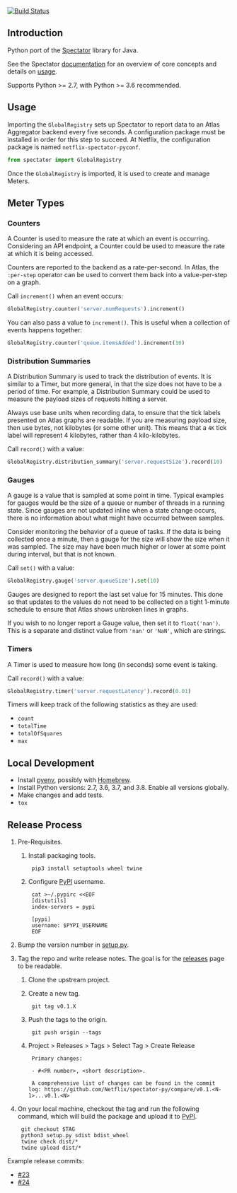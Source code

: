
[![Build Status](https://travis-ci.org/Netflix/spectator-py.svg)](https://travis-ci.org/Netflix/spectator-py/builds)

## Introduction

Python port of the [Spectator] library for Java.

See the Spectator [documentation] for an overview of core concepts and details on [usage].

Supports Python >= 2.7, with Python >= 3.6 recommended.

[Spectator]: https://github.com/Netflix/spectator/
[documentation]: https://netflix.github.io/atlas-docs/spectator/
[usage]: https://netflix.github.io/atlas-docs/spectator/lang/py/usage/

## Usage

Importing the `GlobalRegistry` sets up Spectator to report data to an Atlas Aggregator backend
every five seconds. A configuration package must be installed in order for this step to succeed.
At Netflix, the configuration package is named `netflix-spectator-pyconf`.

```python
from spectator import GlobalRegistry
```

Once the `GlobalRegistry` is imported, it is used to create and manage Meters.

## Meter Types

### Counters

A Counter is used to measure the rate at which an event is occurring. Considering an API
endpoint, a Counter could be used to measure the rate at which it is being accessed.

Counters are reported to the backend as a rate-per-second. In Atlas, the `:per-step` operator
can be used to convert them back into a value-per-step on a graph.

Call `increment()` when an event occurs:

```python
GlobalRegistry.counter('server.numRequests').increment()
```

You can also pass a value to `increment()`. This is useful when a collection of events happens
together:

```python
GlobalRegistry.counter('queue.itemsAdded').increment(10)
```

### Distribution Summaries

A Distribution Summary is used to track the distribution of events. It is similar to a Timer, but
more general, in that the size does not have to be a period of time. For example, a Distribution
Summary could be used to measure the payload sizes of requests hitting a server.

Always use base units when recording data, to ensure that the tick labels presented on Atlas graphs
are readable. If you are measuring payload size, then use bytes, not kilobytes (or some other unit).
This means that a `4K` tick label will represent 4 kilobytes, rather than 4 kilo-kilobytes.

Call `record()` with a value:

```python
GlobalRegistry.distribution_summary('server.requestSize').record(10)
```

### Gauges

A gauge is a value that is sampled at some point in time. Typical examples for gauges would be
the size of a queue or number of threads in a running state. Since gauges are not updated inline
when a state change occurs, there is no information about what might have occurred between samples.

Consider monitoring the behavior of a queue of tasks. If the data is being collected once a minute,
then a gauge for the size will show the size when it was sampled. The size may have been much
higher or lower at some point during interval, but that is not known.

Call `set()` with a value:

```python
GlobalRegistry.gauge('server.queueSize').set(10)
```

Gauges are designed to report the last set value for 15 minutes. This done so that updates to the
values do not need to be collected on a tight 1-minute schedule to ensure that Atlas shows
unbroken lines in graphs.

If you wish to no longer report a Gauge value, then set it to `float('nan')`. This is a separate
and distinct value from `'nan'` or `'NaN'`, which are strings.

### Timers

A Timer is used to measure how long (in seconds) some event is taking.

Call `record()` with a value:

```python
GlobalRegistry.timer('server.requestLatency').record(0.01)
```

Timers will keep track of the following statistics as they are used:

* `count`
* `totalTime`
* `totalOfSquares`
* `max`

## Local Development

* Install [pyenv](https://github.com/pyenv/pyenv), possibly with [Homebrew](https://brew.sh/).
* Install Python versions: 2.7, 3.6, 3.7, and 3.8. Enable all versions globally.
* Make changes and add tests.
* `tox`

## Release Process

1. Pre-Requisites.

    1. Install packaging tools.

            pip3 install setuptools wheel twine

    1. Configure [PyPI] username.

            cat >~/.pypirc <<EOF
            [distutils]
            index-servers = pypi

            [pypi]
            username: $PYPI_USERNAME
            EOF

1. Bump the version number in [setup.py](./setup.py).

1. Tag the repo and write release notes. The goal is for the [releases] page to be readable.

    1. Clone the upstream project.

    1. Create a new tag.

            git tag v0.1.X

    1. Push the tags to the origin.

            git push origin --tags

    1. Project > Releases > Tags > Select Tag > Create Release

            Primary changes:

            - #<PR number>, <short description>.

            A comprehensive list of changes can be found in the commit log: https://github.com/Netflix/spectator-py/compare/v0.1.<N-1>...v0.1.<N>

1. On your local machine, checkout the tag and run the following command, which will build the
package and upload it to [PyPI].

        git checkout $TAG
        python3 setup.py sdist bdist_wheel
        twine check dist/*
        twine upload dist/*

Example release commits:

* [#23](https://github.com/Netflix/spectator-py/commit/5f8ed9dc14ff97315bf579c8d431a00a17037fc0)
* [#24](https://github.com/Netflix/spectator-py/commit/10bf2d0345175f014035d36adb15e2d6ae69e10c)

[PyPI]: https://pypi.org/project/netflix-spectator-py/
[releases]: https://github.com/Netflix/spectator-py/releases
